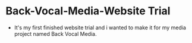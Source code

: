 # Back-Vocal-Media-Website Trial
* It's my first finished website trial and i wanted to make it for my media project named Back Vocal Media.
